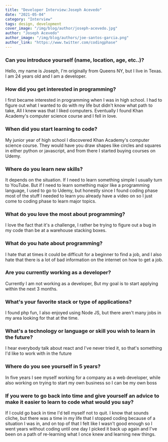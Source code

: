 ```yaml
---
title: "Developer Interview:Joseph Acevedo"
date: "2021-05-04"
category: "Interview"
tags: design, development
cover_image: "/img/blog/author/joseph-acevedo.jpg"
author: "Joseph Acevedo"
author_image: "/img/blog/authors/joe-santos-garcia.png"
author_link: "https://www.twitter.com/codingphase"
---
```


### Can you introduce yourself (name, location, age, etc..)?

Hello, my name is Joseph, I'm originally from Queens NY, but I live in Texas. I am 24 years old and I am a developer.

### How did you get interested in programming?

I first became interested in programming when I was in high school. I had to figure out what I wanted to do with my life but didn't know what path to take,
All I knew was that I liked computers. Eventually I found Khan Academy's computer science course and I fell in love.

### When did you start learning to code?

My junior year of high school I discovered Khan Academy's computer science course. They would have you draw shapes like circles and squares in either python or javascript,
and from there I started buying courses on Udemy.

### Where do you learn new skills?

It depends on the situation. If I need to learn something simple I usually turn to YouTube. But if I need to learn something major like a programming language, I used to go to Udemy, but honestly since I found coding phase most of the stuff I needed to learn you already have a video on so I just come to coding phase to learn major topics. 

### What do you love the most about programming?

I love the fact that it's a challenge, I rather be trying to figure out a bug in my code than be at a warehouse stacking boxes.
### What do you hate about programming?

I hate that at times it could be difficult for a beginner to find a job, and I also hate that there is a lot of bad information on the internet on how to get a job.

### Are you currently working as a developer?

Currently I am not working as a developer, But my goal is to start applying within the next 3 months.
### What's your favorite stack or type of applications?

I found php fun, I also enjoyed using Node JS, but there aren't many jobs in my area looking for that at the time.

### What's a technology or language or skill you wish to learn in the future?

I hear everybody talk about react and I've never tried it, so that's something I'd like to work with in the future

### Where do you see yourself in 5 years?

In five years I see myself working for a company as a web developer, while also working on trying to start my own business so I can be my own boss

### If you were to go back into time and give yourself an advice to make it easier to learn to code what would you say?

If I could go back in time I'd tell myself not to quit. I know that sounds cliche, but there was a time in my life that I stopped coding because of a situation I was in, and on top of that I felt like I wasn't good enough so I went years without coding until one day I picked it back up again and I've been on a path of re-learning what I once knew and learning new things.
